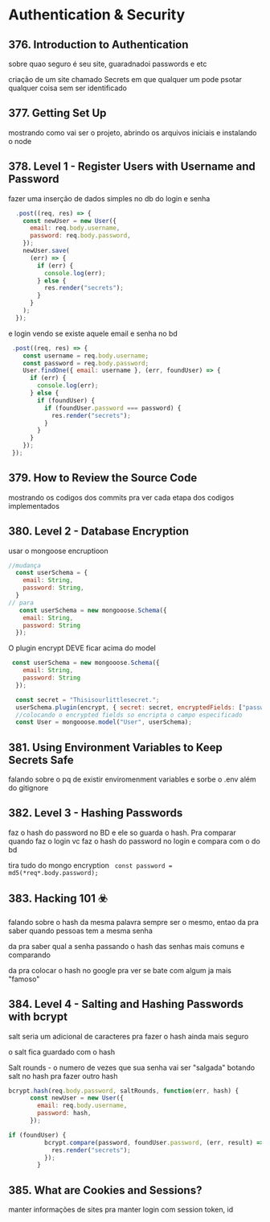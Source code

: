 # Authentication & Security

## 376. Introduction to Authentication

sobre quao seguro é seu site, guaradnadoi passwords e etc

criação de um site chamado Secrets em que qualquer um pode psotar qualquer coisa sem ser identificado

## 377. Getting Set Up

mostrando como vai ser o projeto, abrindo os arquivos iniciais e instalando o node

## 378. Level 1 - Register Users with Username and Password

fazer uma inserção de dados simples no db do login e senha

```js
  .post((req, res) => {
    const newUser = new User({
      email: req.body.username,
      password: req.body.password,
    });
    newUser.save(
      (err) => {
        if (err) {
          console.log(err);
        } else {
          res.render("secrets");
        }
      }
    );
  });
```



e login vendo se existe aquele email e senha no bd

```js
 .post((req, res) => {
    const username = req.body.username;
    const password = req.body.password;
    User.findOne({ email: username }, (err, foundUser) => {
      if (err) {
        console.log(err);
      } else {
        if (foundUser) {
          if (foundUser.password === password) {
            res.render("secrets");
          }
        }
      }
    });
 });
```

## 379. How to Review the Source Code

mostrando os codigos dos commits pra ver cada etapa dos codigos implementados

## 380. Level 2 - Database Encryption

usar o mongoose encruptioon

```js
//mudança
  const userSchema = {
    email: String,
    password: String,
  }
// para
   const userSchema = new mongooose.Schema({
    email: String,
    password: String
  });

```

O plugin encrypt DEVE ficar acima do model

```js
 const userSchema = new mongooose.Schema({
    email: String,
    password: String
  });

  const secret = "Thisisourlittlesecret.";
  userSchema.plugin(encrypt, { secret: secret, encryptedFields: ["password"]});
  //colocando o encrypted fields so encripta o campo especificado
  const User = mongooose.model("User", userSchema);
```

## 381. Using Environment Variables to Keep Secrets Safe

falando sobre o pq de existir enviromenment variables e sorbe o .env além do gitignore

## 382. Level 3 - Hashing Passwords



faz o hash do password no BD e ele so guarda o hash. Pra comparar quando faz o login vc faz o hash do password no login e compara com o do bd

tira tudo do mongo encryption
` const password = md5(*req*.body.password);`

## 383. Hacking 101 ☣️

falando sobre o hash da mesma palavra sempre ser o mesmo, entao da pra saber quando pessoas tem a mesma senha

da pra saber qual a senha passando o hash das senhas mais comuns e comparando 

da pra colocar o hash no google pra ver se bate com algum ja mais "famoso"

## 384. Level 4 - Salting and Hashing Passwords with bcrypt

salt seria um adicional de caracteres pra fazer o hash ainda mais seguro

o salt fica guardado com o hash

Salt rounds - o numero de vezes que sua senha vai ser "salgada" botando salt no hash pra fazer outro hash

```js
bcrypt.hash(req.body.password, saltRounds, function(err, hash) {
      const newUser = new User({
        email: req.body.username,
        password: hash,
      });
```

```js
if (foundUser) {
          bcrypt.compare(password, foundUser.password, (err, result) => {
            res.render("secrets");
          });
        }
```

## 385. What are Cookies and Sessions?

manter informações de sites pra manter login com session token, id